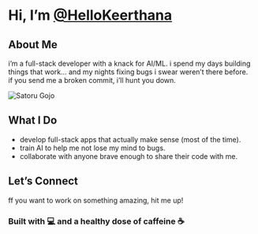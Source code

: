 # Hi, I’m [@HelloKeerthana](https://github.com/HelloKeerthana)

## About Me  
i’m a full-stack developer with a knack for AI/ML. 
i spend my days building things that work... and my nights fixing bugs i swear weren’t there before.  
if you send me a broken commit, i’ll hunt you down.  

![Satoru Gojo](https://media1.tenor.com/m/9zIX6hEV6VIAAAAd/satoru-gojo.gif)

## What I Do  
- develop full-stack apps that actually make sense (most of the time).  
- train AI to help me not lose my mind to bugs.  
- collaborate with anyone brave enough to share their code with me.  

## Let’s Connect  
ff you want to work on something amazing, hit me up!

### Built with 💻 and a healthy dose of caffeine ☕
